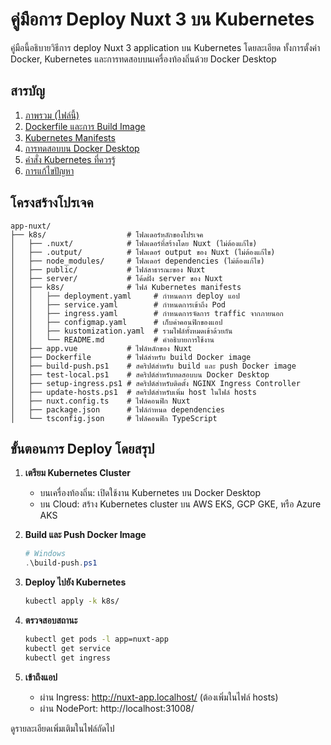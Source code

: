 # คู่มือการ Deploy Nuxt 3 บน Kubernetes

คู่มือนี้อธิบายวิธีการ deploy Nuxt 3 application บน Kubernetes โดยละเอียด ทั้งการตั้งค่า Docker, Kubernetes และการทดสอบบนเครื่องท้องถิ่นด้วย Docker Desktop

## สารบัญ

1. [ภาพรวม (ไฟล์นี้)](./k8s-guide-01-overview.md)
2. [Dockerfile และการ Build Image](./k8s-guide-02-dockerfile.md)
3. [Kubernetes Manifests](./k8s-guide-03-kubernetes-manifests.md)
4. [การทดสอบบน Docker Desktop](./k8s-guide-04-local-testing.md)
5. [คำสั่ง Kubernetes ที่ควรรู้](./k8s-guide-05-kubernetes-commands.md)
6. [การแก้ไขปัญหา](./k8s-guide-06-troubleshooting.md)

## โครงสร้างโปรเจค

```
app-nuxt/
├── k8s/                  # โฟลเดอร์หลักของโปรเจค
│   ├── .nuxt/            # โฟลเดอร์ที่สร้างโดย Nuxt (ไม่ต้องแก้ไข)
│   ├── .output/          # โฟลเดอร์ output ของ Nuxt (ไม่ต้องแก้ไข)
│   ├── node_modules/     # โฟลเดอร์ dependencies (ไม่ต้องแก้ไข)
│   ├── public/           # ไฟล์สาธารณะของ Nuxt
│   ├── server/           # โค้ดฝั่ง server ของ Nuxt
│   ├── k8s/              # ไฟล์ Kubernetes manifests
│   │   ├── deployment.yaml     # กำหนดการ deploy แอป
│   │   ├── service.yaml        # กำหนดการเข้าถึง Pod
│   │   ├── ingress.yaml        # กำหนดการจัดการ traffic จากภายนอก
│   │   ├── configmap.yaml      # เก็บค่าคอนฟิกของแอป
│   │   ├── kustomization.yaml  # รวมไฟล์ทั้งหมดเข้าด้วยกัน
│   │   └── README.md           # คำอธิบายการใช้งาน
│   ├── app.vue           # ไฟล์หลักของ Nuxt
│   ├── Dockerfile        # ไฟล์สำหรับ build Docker image
│   ├── build-push.ps1    # สคริปต์สำหรับ build และ push Docker image
│   ├── test-local.ps1    # สคริปต์สำหรับทดสอบบน Docker Desktop
│   ├── setup-ingress.ps1 # สคริปต์สำหรับติดตั้ง NGINX Ingress Controller
│   ├── update-hosts.ps1  # สคริปต์สำหรับเพิ่ม host ในไฟล์ hosts
│   ├── nuxt.config.ts    # ไฟล์คอนฟิก Nuxt
│   ├── package.json      # ไฟล์กำหนด dependencies
│   └── tsconfig.json     # ไฟล์คอนฟิก TypeScript
```

## ขั้นตอนการ Deploy โดยสรุป

1. **เตรียม Kubernetes Cluster**
   - บนเครื่องท้องถิ่น: เปิดใช้งาน Kubernetes บน Docker Desktop
   - บน Cloud: สร้าง Kubernetes cluster บน AWS EKS, GCP GKE, หรือ Azure AKS

2. **Build และ Push Docker Image**
   ```powershell
   # Windows
   .\build-push.ps1
   ```

3. **Deploy ไปยัง Kubernetes**
   ```bash
   kubectl apply -k k8s/
   ```

4. **ตรวจสอบสถานะ**
   ```bash
   kubectl get pods -l app=nuxt-app
   kubectl get service
   kubectl get ingress
   ```

5. **เข้าถึงแอป**
   - ผ่าน Ingress: http://nuxt-app.localhost/ (ต้องเพิ่มในไฟล์ hosts)
   - ผ่าน NodePort: http://localhost:31008/

ดูรายละเอียดเพิ่มเติมในไฟล์ถัดไป
